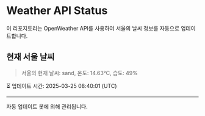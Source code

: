 
# Weather API Status

이 리포지토리는 OpenWeather API를 사용하여 서울의 날씨 정보를 자동으로 업데이트합니다.

## 현재 서울 날씨
> 서울의 현재 날씨: sand, 온도: 14.63°C, 습도: 49%

⏳ 업데이트 시간: 2025-03-25 08:40:01 (UTC)

---
자동 업데이트 봇에 의해 관리됩니다.
